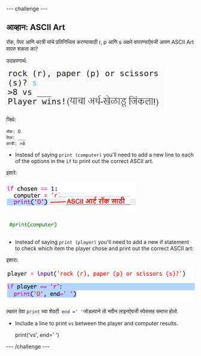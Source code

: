 \--- challenge \---

## आव्हान: ASCII Art

रॉक, पेपर आणि कात्री यांचे प्रतिनिधित्व करण्यासाठी r, p आणि s अक्षरे वापरण्याऐवजी आपण ASCII Art वापरु शकता का?

उदाहरणार्थ:

![screenshot](images/rps-ascii-challenge.png)

जिथे:

    रॉक: O
    पेपर: ___
    कात्री: >8
    

+ Instead of saying `print (computer)` you'll need to add a new line to each of the options in the `if` to print out the correct ASCII art. 

इशारे:

![screenshot](images/rps-ascii-rock.png)

![screenshot](images/rps-comment-computer.png)

+ Instead of saying `print (player)` you'll need to add a new if statement to check which item the player chose and print out the correct ASCII art:

इशारा:

![screenshot](images/rps-player-ascii.png)

लक्षात ठेवा ` print ` च्या शेवटी` end =' '`जोडल्याने तो नवीन लाइनऐवजी स्पेससह समाप्त होतो.

+ Include a line to print `vs` between the player and computer results.

    print('vs', end=' ')
    

\--- /challenge \---